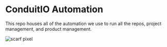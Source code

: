 # ConduitIO Automation

This repo houses all of the automation we use to run all the repos, project management, and product management.

![scarf pixel](https://static.scarf.sh/a.png?x-pxid=31d1077c-1b86-40d7-a049-5ae1785dcfc7)
